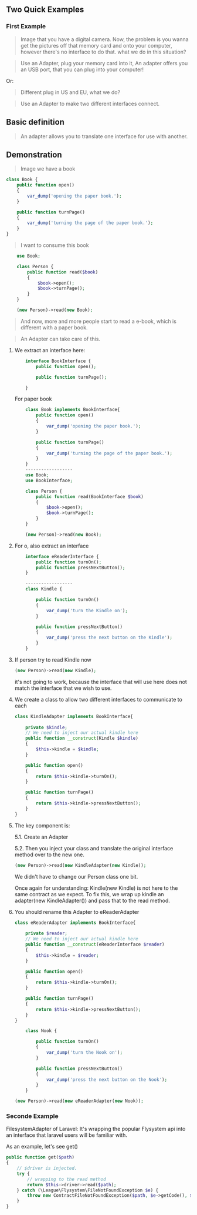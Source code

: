 ## Two Quick Examples
### First Example
> Image that you have a digital camera. Now, the problem is you wanna get the pictures off that memory card and onto your computer, however there's no interface to do that. what we do in this situation?

> Use an Adapter, plug your memory card into it, An adapter offers you an USB port, that you can plug into your computer!

Or:
> Different plug in US and EU, what we do?

> Use an Adapter to make two different interfaces connect.

## Basic definition

> An adapter allows you to translate one interface for use with another.

## Demonstration

> Image we have a book

```php
class Book {
    public function open()
    {
        var_dump('opening the paper book.');
    }

    public function turnPage()
    {
        var_dump('turning the page of the paper book.');
    }
}
```

> I want to consume this book

```php
    use Book;

    class Person {
        public function read($book)
        {
            $book->open();
            $book->turnPage();   
        }
    }

    (new Person)->read(new Book);
```

> And now, more and more people start to read a e-book, which is different with a paper book.

> An Adapter can take care of this.
1. We extract an interface here:
    ```php
        interface BookInterface {
            public function open();

            public function turnPage();

        }
    ```

    For paper book
    ```php
        class Book implements BookInterface{
            public function open()
            {
                var_dump('opening the paper book.');
            }

            public function turnPage()
            {
                var_dump('turning the page of the paper book.');
            }
        }
        ------------------
        use Book;
        use BookInterface;

        class Person {
            public function read(BookInterface $book)
            {
                $book->open();
                $book->turnPage();   
            }
        }

        (new Person)->read(new Book);
    ```

2.  For o,  also extract an interface
    ```php
        interface eReaderInterface {
            public function turnOn();
            public function pressNextButton();
        }

        ------------------
        class Kindle {

            public function turnOn()
            {
                var_dump('turn the Kindle on');
            }

            public function pressNextButton()
            {
                var_dump('press the next button on the Kindle');
            }
        }    
    ```
3. If person try to read Kindle now
    ```php
    (new Person)->read(new Kindle);
    ```
    it's not going to work, because the interface that will use here does not match the interface that we wish to use.

4. We create a class to allow two different interfaces to communicate to each

    ```php
    class KindleAdapter implements BookInterface{
        
        private $kindle;
        // We need to inject our actual kindle here
        public function __construct(Kindle $kindle)
        {
            $this->kindle = $kindle;
        }

        public function open()
        {
            return $this->kindle->turnOn();
        }

        public function turnPage()
        {
            return $this->kindle->pressNextButton();
        }
    }
    ```
5. The key component is:

    5.1. Create an Adapter
    
    5.2. Then you inject your class and translate the original interface method over to the new one.

    ```php
    (new Person)->read(new KindleAdapter(new Kindle));
    ```
    We didn't have to change our Person class one bit.

    Once again for understanding:
    Kindle(new Kindle) is not here to the same contract as we expect. To fix this, we wrap up kindle an adapter(new KindleAdapter()) and pass that to the read method.

6. You should rename this Adapter to eReaderAdapter

    ```php
    class eReaderAdapter implements BookInterface{
        
        private $reader;
        // We need to inject our actual kindle here
        public function __construct(eReaderInterface $reader)
        {
            $this->kindle = $reader;
        }

        public function open()
        {
            return $this->kindle->turnOn();
        }

        public function turnPage()
        {
            return $this->kindle->pressNextButton();
        }
    }
    ```
    ```php
        class Nook {

            public function turnOn()
            {
                var_dump('turn the Nook on');
            }

            public function pressNextButton()
            {
                var_dump('press the next button on the Nook');
            }
        }    
    ```

    ```php
    (new Person)->read(new eReaderAdapter(new Nook));
    ```

### Seconde Example
FilesystemAdapter of Laravel: It's wrapping the popular Flysystem api into an interface that laravel users will be familiar with.

As an example, let's see get()
    
```php
public function get($path)
{
    // $driver is injected.
    try {
        // wrapping to the read method
        return $this->driver->read($path);
    } catch (\League\Flysystem\FileNotFoundException $e) {
        throw new ContractFileNotFoundException($path, $e->getCode(), $e);
    }
}
```
